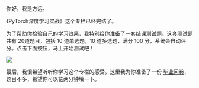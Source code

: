 你好，我是方远。

《PyTorch深度学习实战》这个专栏已经完结了。

为了帮助你检验自己的学习效果，我特别给你准备了一套结课测试题。这套测试题共有 20道题目，包括 10 道单选题，10 道多选题，满分 100 分，系统会自动评分。点击下面按钮，马上开始测试吧！

[![](https://static001.geekbang.org/resource/image/28/a4/28d1be62669b4f3cc01c36466bf811a4.png?wh=1142*201)](http://time.geekbang.org/quiz/intro?act_id=1215&exam_id=3278)

最后，我很希望听听你学习这个专栏的感受。这里我为你准备了一份 [毕业问卷](https://jinshuju.net/f/fUxWMD)，题目不多，希望你可以花两分钟填一下。